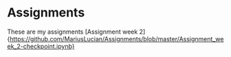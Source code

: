 # Assignments
These are my assignments
[Assignment week 2]{https://github.com/MariusLucian/Assignments/blob/master/Assignment_week_2-checkpoint.ipynb}
